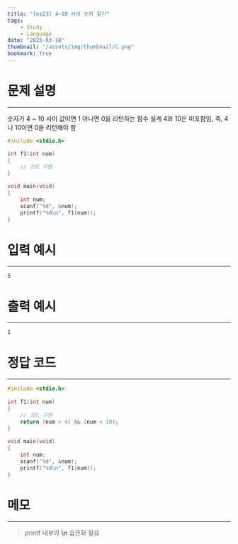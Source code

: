 ```yaml
---
title: "[ex23] 4~10 사이 숫자 찾기"
tags:
    - Study
    - Language
date: "2025-03-18"
thumbnail: "/assets/img/thumbnail/C.png"
bookmark: true
---
```

# 문제 설명
---
숫자가 4 ~ 10 사이 값이면 1 아니면 0을 리턴하는 함수 설계
4와 10은 미포함임, 즉, 4나 10이면 0을 리턴해야 함

```c
#include <stdio.h>

int f1(int num)
{
	// 코드 구현
}

void main(void)
{
	int num;
	scanf("%d", &num);
	printf("%d\n", f1(num));
}
```

# 입력 예시
---

```
5
```

# 출력 예시
---

```
1
```

# 정답 코드
---

```c
#include <stdio.h>
 
int f1(int num)
{
    // 코드 구현
    return (num > 4) && (num < 10);
}
 
void main(void)
{
    int num;
    scanf("%d", &num);
    printf("%d\n", f1(num));
}
```

# 메모
---
> printf 내부의 **\n** 습관화 필요